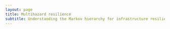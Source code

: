 ```yaml
---
layout: page
title: Multihazard resilience
subtitle: Understanding the Markov hierarchy for infrastructure resilience assessment
---
```

